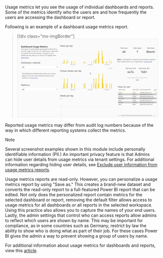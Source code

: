 Usage metrics let you see the usage of individual dashboards and reports. Some of the metrics identify who the users are and how frequently the users are accessing the dashboard or report.

Following is an example of a dashboard usage metrics report.

> [!div class="mx-imgBorder"]
> [![Screenshot of Power BI usage metric report.](../media/2-metrics.png)](../media/2-metrics.png#lightbox)

Reported usage metrics may differ from audit log numbers because of the way in which different reporting systems collect the metrics.

> [!NOTE]
> Several screenshot examples shown in this module include personally identifiable information (PII.) An important privacy feature is that Admins can hide user details from usage metrics via tenant settings. For additional information regarding hiding user details, see [Exclude user information from usage metrics reports](https://go.microsoft.com/fwlink/?linkid=2162176&clcid=0x409).  

Usage metrics reports are read-only. However, you can personalize a usage metrics report by using "Save as." This creates a brand-new dataset and converts the read-only report to a full-featured Power BI report that can be edited. Not only does the personalized report contain metrics for the selected dashboard or report, removing the default filter allows access to usage metrics for all dashboards or all reports in the selected workspace. Using this practice also allows you to capture the names of your end users. Lastly, the admin settings that control who can access reports allow admins to reflect which users are shown by name. This may be important for compliance, as in some countries such as Germany, restrict by law the ability to show who is doing what as part of their job. For these cases Power BI gives the admin a way to prevent showing a group of users by name.

For additional information about usage metrics for dashboards and reports, view this [article](/power-bi/collaborate-share/service-usage-metrics/?azure-portal=true).
